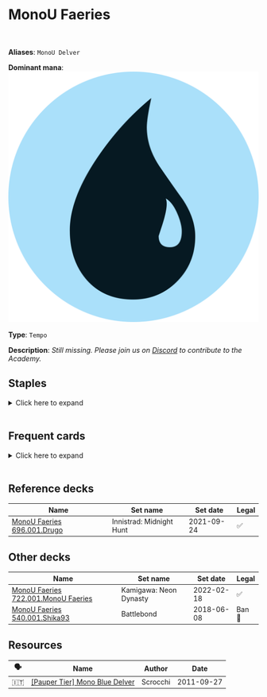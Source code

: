<!-- This page is automatically generated by Myr: do not update it manually. -->
<!-- Changes directly applied here will be lost. -->
<!-- If you plan to update this page, please update the template at https://github.com/Pauperformance/pauperformance-bot -->
<!-- Templates can be found under pauperformance-bot/resources/templates/ -->
# MonoU Faeries
<br/>

**Aliases**: `MonoU Delver`


**Dominant mana**: <img src="../resources/images/mana/U.png" class="dominant-mana-icon"/>

**Type**: `Tempo`

**Description**: _Still missing. Please join us on [Discord](https://discord.gg/fYQbpjjkQ3) to contribute to the Academy._


## **Staples**

<details>
  <summary>Click here to expand</summary>
<a href="https://scryfall.com/card/mh2/267/counterspell"><img src="https://c1.scryfall.com/file/scryfall-cards/normal/front/1/9/1920dae4-fb92-4f19-ae4b-eb3276b8dac7.jpg" class="archetype-card rounded-image"/></a>
<a href="https://scryfall.com/card/isd/51/delver-of-secrets-insectile-aberration"><img src="https://c1.scryfall.com/file/scryfall-cards/normal/front/1/1/11bf83bb-c95b-4b4f-9a56-ce7a1816307a.jpg" class="archetype-card rounded-image"/></a>
<a href="https://scryfall.com/card/m20/58/faerie-miscreant"><img src="https://c1.scryfall.com/file/scryfall-cards/normal/front/2/8/28aa0337-94bd-4274-b2ee-6f43747c77b3.jpg" class="archetype-card rounded-image"/></a>
<a href="https://scryfall.com/card/mm2/149/mutagenic-growth"><img src="https://c1.scryfall.com/file/scryfall-cards/normal/front/2/e/2e0861a2-1858-47af-8154-20a977c2b298.jpg" class="archetype-card rounded-image"/></a>
<a href="https://scryfall.com/card/c18/95/ninja-of-the-deep-hours"><img src="https://c1.scryfall.com/file/scryfall-cards/normal/front/5/f/5fea7980-55e1-47c1-ab18-a89c976b55fc.jpg" class="archetype-card rounded-image"/></a>
<a href="https://scryfall.com/card/c21/125/ponder"><img src="https://c1.scryfall.com/file/scryfall-cards/normal/front/9/c/9cee2eb1-f60e-4626-ba4a-b543142ca950.jpg" class="archetype-card rounded-image"/></a>
<a href="https://scryfall.com/card/mma/65/spellstutter-sprite"><img src="https://c1.scryfall.com/file/scryfall-cards/normal/front/3/8/3899605d-2203-4ab6-9ff5-69490382eea4.jpg" class="archetype-card rounded-image"/></a>
</details><br/>



## **Frequent cards**

<details>
  <summary>Click here to expand</summary>
<a href="https://scryfall.com/card/war/41/augur-of-bolas"><img src="https://c1.scryfall.com/file/scryfall-cards/normal/front/d/1/d19fbfe6-69bb-452a-be3c-b9c625e23193.jpg" class="archetype-card rounded-image"/></a>
<a href="https://scryfall.com/card/ema/44/daze"><img src="https://c1.scryfall.com/file/scryfall-cards/normal/front/f/0/f05e9a3e-8a35-4687-85cb-e31b3927a5e2.jpg" class="archetype-card rounded-image"/></a>
<a href="https://scryfall.com/card/bfz/76/dispel"><img src="https://c1.scryfall.com/file/scryfall-cards/normal/front/b/c/bceab6b3-6b64-4964-a501-ce806a6c13ad.jpg" class="archetype-card rounded-image"/></a>
<a href="https://scryfall.com/card/mh1/51/faerie-seer"><img src="https://c1.scryfall.com/file/scryfall-cards/normal/front/d/1/d1fcfeb4-1818-4e08-be4c-27b8a9dc12e6.jpg" class="archetype-card rounded-image"/></a>
<a href="https://scryfall.com/card/jvc/27/gush"><img src="https://c1.scryfall.com/file/scryfall-cards/normal/front/d/4/d4a3a921-3b7f-474c-b8c3-67a1a6ba5cc1.jpg" class="archetype-card rounded-image"/></a>
<a href="https://scryfall.com/card/neo/67/moon-circuit-hacker"><img src="https://c1.scryfall.com/file/scryfall-cards/normal/front/c/6/c6e466d1-943d-41e6-a47d-c9d951ca4262.jpg" class="archetype-card rounded-image"/></a>
<a href="https://scryfall.com/card/iko/60/of-one-mind"><img src="https://c1.scryfall.com/file/scryfall-cards/normal/front/c/9/c95fb136-f21d-4f3a-82b7-bcf490b7e90c.jpg" class="archetype-card rounded-image"/></a>
<a href="https://scryfall.com/card/cmr/84/preordain"><img src="https://c1.scryfall.com/file/scryfall-cards/normal/front/1/4/1453f92e-df2d-4789-aa1b-a5b5c51567d4.jpg" class="archetype-card rounded-image"/></a>
<a href="https://scryfall.com/card/dds/10/snap"><img src="https://c1.scryfall.com/file/scryfall-cards/normal/front/1/9/1959f078-4b7b-4df2-a256-d43b2d97e853.jpg" class="archetype-card rounded-image"/></a>
<a href="https://scryfall.com/card/xln/81/spell-pierce"><img src="https://c1.scryfall.com/file/scryfall-cards/normal/front/6/b/6bf4dfc0-c58b-4535-b660-54ceaa6e0217.jpg" class="archetype-card rounded-image"/></a>
<a href="https://scryfall.com/card/jvc/16/spire-golem"><img src="https://c1.scryfall.com/file/scryfall-cards/normal/front/b/2/b299c599-1a10-4122-ac0b-8f52a9cec7b6.jpg" class="archetype-card rounded-image"/></a>
<a href="https://scryfall.com/card/mm2/66/vapor-snag"><img src="https://c1.scryfall.com/file/scryfall-cards/normal/front/5/9/59f26d0a-e9f3-442f-b5c6-8016cf736432.jpg" class="archetype-card rounded-image"/></a>
</details><br/>



## **Reference decks**

| Name | Set name | Set date | Legal |
| -----| -------- | -------- | ----- |
| [MonoU Faeries 696.001.Drugo](https://www.mtggoldfish.com/deck/4624381) | Innistrad: Midnight Hunt | 2021-09-24 | ✅ |




## **Other decks**

| Name | Set name | Set date | Legal |
| -----| -------- | -------- | ----- |
| [MonoU Faeries 722.001.MonoU Faeries](https://www.mtggoldfish.com/deck/4667107) | Kamigawa: Neon Dynasty | 2022-02-18 | ✅ |
| [MonoU Faeries 540.001.Shika93](https://www.mtggoldfish.com/deck/4351740) | Battlebond | 2018-06-08 | Ban 🔨 |






## **Resources**

| 🗣️ | Name | Author | Date |
| -- | ---- | ------ | ---- |
| 🇮🇹 | <a target="_blank" href="http://www.metagame.it/forum/viewtopic.php?f=158&t=265">[Pauper Tier] Mono Blue Delver</a> | Scrocchi | 2011-09-27   |

